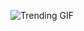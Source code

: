 
<!-- GIF_SECTION -->
![Trending GIF](https://media3.giphy.com/media/v1.Y2lkPThiYjIxNzcyNXNyMTc0cmowdTNiNGlnY2kxYmxqdWRobGU0ZWM3NTdoYnBoZ2syeiZlcD12MV9naWZzX3NlYXJjaCZjdD1n/scZPhLqaVOM1qG4lT9/giphy.gif)
<!-- END_GIF_SECTION -->
